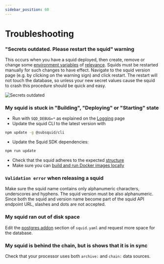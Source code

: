 ```yaml
---
sidebar_position: 60
---
```


# Troubleshooting

### "Secrets outdated. Please restart the squid" warning

This occurs when you have a squid deployed, then create, remove or change some [environment variables](/squid-cli/secrets) of [relevance](/cloud/resources/organizations). Squids must be restarted manually for such changes to have effect. Navigate to the squid version page (e.g. by clicking on the warning sign) and click restart. The restart will not touch the database, so unless your new secret values cause the squid to crash this procedure should be quick and easy.

![Secrets outdated](</img/secrets-outdated.png>)

### My squid is stuck in "Building", "Deploying" or "Starting" state

- Run with `SQD_DEBUG=*` as explained on the [Logging](/sdk/reference/logger/#overriding-the-log-level) page
- Update the squid CLI to the latest version with
```bash
npm update -g @subsquid/cli
```
- Update the Squid SDK dependencies:
```bash
npm run update
```
- Check that the squid adheres to the expected [structure](/sdk/reference/layout)
- Make sure you can [build and run Docker images locally](/sdk/resources/self-hosting)

### `Validation error` when releasing a squid

Make sure the squid name contains only alphanumeric characters, underscores and hyphens. The squid version must be also alphanumeric. 
Since both the squid and version name become part of the squid API endpoint URL, slashes and dots are not accepted. 

### My squid ran out of disk space

Edit the [postgres addon](/cloud/reference/pg) section of `squid.yaml` and request more space for the database. 

### My squid is behind the chain, but is shows that it is in sync

Check that your processor uses both `archive:` and `chain:` data sources. 